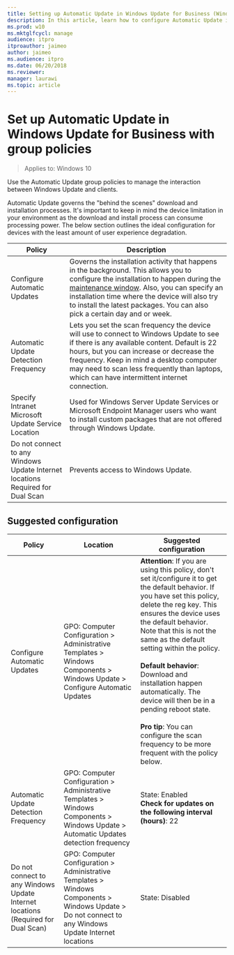 ```yaml
---
title: Setting up Automatic Update in Windows Update for Business (Windows 10)
description: In this article, learn how to configure Automatic Update in Windows Update for Business with group policies.
ms.prod: w10
ms.mktglfcycl: manage
audience: itpro
itproauthor: jaimeo
author: jaimeo
ms.audience: itpro
ms.date: 06/20/2018
ms.reviewer: 
manager: laurawi
ms.topic: article
---
```


# Set up Automatic Update in Windows Update for Business with group policies

>Applies to: Windows 10

Use the Automatic Update group policies to manage the interaction between Windows Update and clients.

Automatic Update governs the "behind the scenes" download and installation processes. It's important to keep in mind the device limitation in your environment as the download and install process can consume processing power. The below section outlines the ideal configuration for devices with the least amount of user experience degradation.

|Policy|Description |
|-|-|
|Configure Automatic Updates|Governs the installation activity that happens in the background. This allows you to configure the installation to happen during the [maintenance window](/configmgr/core/clients/manage/collections/use-maintenance-windows). Also, you can specify an installation time where the device will also try to install the latest packages. You can also pick a certain day and or week.|
|Automatic Update Detection Frequency|Lets you set the scan frequency the device will use to connect to Windows Update to see if there is any available content. Default is 22 hours, but you can increase or decrease the frequency. Keep in mind a desktop computer may need to scan less frequently than laptops, which can have intermittent internet connection.|
|Specify Intranet Microsoft Update Service Location|Used for Windows Server Update Services or Microsoft Endpoint Manager users who want to install custom packages that are not offered through Windows Update.|
|Do not connect to any Windows Update Internet locations <br>Required for Dual Scan|Prevents access to Windows Update.|

## Suggested configuration

|Policy|Location|Suggested configuration|
|-|-|-|
|Configure Automatic Updates|	GPO: Computer Configuration > Administrative Templates > Windows Components > Windows Update > Configure Automatic Updates|	**Attention**: If you are using this policy, don't set it/configure it to get the default behavior. If you have set this policy, delete the reg key. This ensures the device uses the default behavior. Note that this is not the same as the default setting within the policy.<br><br> **Default behavior**: Download and installation happen automatically. The device will then be in a pending reboot state. <br><br>**Pro tip**: You can configure the scan frequency to be more frequent with the policy below.|
|Automatic Update Detection Frequency|GPO: Computer Configuration > Administrative Templates > Windows Components > Windows Update > Automatic Updates detection frequency|State: Enabled <br>**Check for updates on the following interval (hours)**: 22|
|Do not connect to any Windows Update Internet locations (Required for Dual Scan) |	GPO: Computer Configuration > Administrative Templates > Windows Components > Windows Update > Do not connect to any Windows Update Internet locations	|State: Disabled |